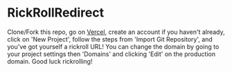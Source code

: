 # RickRollRedirect
Clone/Fork this repo, go on [Vercel](https://vercel.com), create an
account if you haven't already, click on 'New Project', follow the
steps from 'Import Git Repository', and you've got yourself a rickroll
URL! You can change the domain by going to your project settings then
'Domains' and clicking 'Edit' on the production domain. Good luck
rickrolling!
